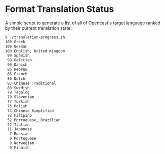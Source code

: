 Format Translation Status
=========================

A simple script to generate a list of all of Opencast's target language ranked
by their current translation state:

```sh
% ./translation-progress.sh
100 Greek
100 German
100 English, United Kingdom
 99 Spanish
 99 Galician
 90 Danish
 86 Hebrew
 86 French
 86 Dutch
 83 Chinese Traditional
 80 Swedish
 79 Tagalog
 79 Slovenian
 77 Turkish
 75 Polish
 74 Chinese Simplified
 72 Filipino
 52 Portuguese, Brazilian
 22 Italian
 11 Japanese
  7 Russian
  0 Portuguese
  0 Norwegian
  0 Finnish
```
